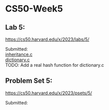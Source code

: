 # CS50-Week5

## Lab 5:

https://cs50.harvard.edu/x/2023/labs/5/

Submitted:<br>
[inheritance.c](inheritance.c)<br>
[dictionary.c](dictionary.c)<br>
TODO: Add a real hash function for dictionary.c

## Problem Set 5:

https://cs50.harvard.edu/x/2023/psets/5/

Submitted:<br>
